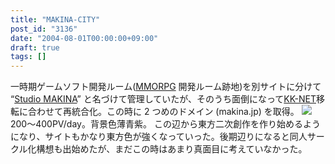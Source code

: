 ```yaml
---
title: "MAKINA-CITY"
post_id: "3136"
date: "2004-08-01T00:00:00+09:00"
draft: true
tags: []
---
```



一時期ゲームソフト開発ルーム([MMORPG](/tag/evil-kingdom) 開発ルーム跡地)を別サイトに分けて “[Studio MAKINA](/studio-makina)” と名づけて管理していたが、そのうち面倒になって[KK-NET](http://www.kk-net.ne.jp/)移転に合わせて再統合化。この時に 2 つめのドメイン (makina.jp) を取得。  ![](https://danmaq.com/wp-content/uploads/2013/11/makina_logo.png) 200～400PV/day。背景色薄青紫。 この辺から東方二次創作を作り始めるようになり、サイトもかなり東方色が強くなっていった。後期辺りになると同人サークル化構想も出始めたが、まだこの時はあまり真面目に考えていなかった。
